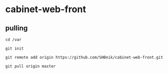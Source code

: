 # cabinet-web-front


## pulling 
```
cd /var
```

```
git init
``` 

```
git remote add origin https://github.com/SHBnik/cabinet-web-front.git
```

```
git pull origin master
```

